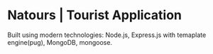 # Natours | Tourist Application

Built using modern technologies: Node.js, Express.js with temaplate engine(pug), MongoDB, mongoose.
